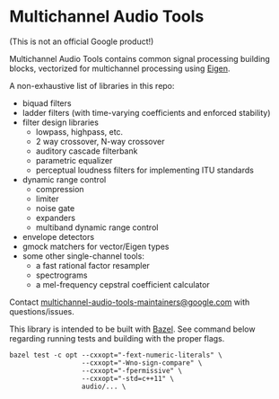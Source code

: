 # Multichannel Audio Tools

(This is not an official Google product!)

Multichannel Audio Tools contains common signal processing building blocks,
vectorized for multichannel processing using
[Eigen](http://www.eigen.tuxfamily.org/).

A non-exhaustive list of libraries in this repo:
- biquad filters
- ladder filters (with time-varying coefficients and enforced stability)
- filter design libraries
  - lowpass, highpass, etc.
  - 2 way crossover, N-way crossover
  - auditory cascade filterbank
  - parametric equalizer
  - perceptual loudness filters for implementing ITU standards
- dynamic range control
  - compression
  - limiter
  - noise gate
  - expanders
  - multiband dynamic range control
- envelope detectors
- gmock matchers for vector/Eigen types
- some other single-channel tools:
  - a fast rational factor resampler
  - spectrograms
  - a mel-frequency cepstral coefficient calculator

Contact multichannel-audio-tools-maintainers@google.com with questions/issues.

This library is intended to be built with [Bazel](https://bazel.build/). See
command below regarding running tests and building with the proper flags.
```
bazel test -c opt --cxxopt="-fext-numeric-literals" \
                  --cxxopt="-Wno-sign-compare" \
                  --cxxopt="-fpermissive" \
                  --cxxopt="-std=c++11" \
                  audio/... \
```
